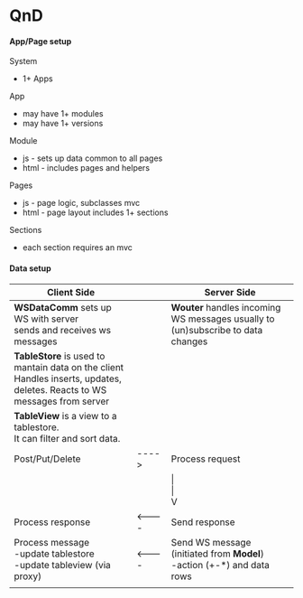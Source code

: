 # QnD

#### App/Page setup
System
  - 1+ Apps
  
App
  - may have 1+ modules
  - may have 1+ versions
  
Module 
- js - sets up data common to all pages
- html - includes pages and helpers

Pages 
- js - page logic, subclasses mvc
- html - page layout includes 1+ sections 

Sections
- each section requires an mvc

#### Data setup
<table>
<thead>
<tr>
<th>Client Side</th>
<th></th>
<th>Server Side</th>
</tr>
</thead>
<tbody>

<tr>
<td>
<b>WSDataComm</b> sets up WS with server<br>
sends and receives ws messages
</td>
<td></td>
<td>
<b>Wouter</b> handles incoming WS messages
usually to (un)subscribe to data changes
</td>
</tr>

<tr>
<td>
<b>TableStore</b> is used to mantain data 
on the client<br>
Handles inserts, updates, deletes.
Reacts to WS messages from server
</td>
<td></td>
<td>
</td>
</tr>

<tr>
<td>
<b>TableView</b> is a view to a tablestore.<br>
It can filter and sort data.
</td>
<td>
<td></td>
</td>
</tr>

<tr>
<td>
Post/Put/Delete      
</td>
<td>
---->
</td>
<td>
Process request
</td>
</tr>

<tr>
<td>
</td>
<td></td>
<td>
|<br>
|<br>
V
</td>
</tr>

<tr>
<td>
Process response     
</td>
<td>
<----
</td>
<td>
Send response
</td>
</tr>

<tr>
<td>
Process message<br>
-update tablestore<br>
-update tableview (via proxy)
</td>
<td>
<----
</td>
<td>
Send WS message (initiated from <b>Model</b>)<br>
-action (+-*) and data rows
</td>
</tr>

<tr>
<td>
</td>
<td></td>
<td>
</td>
</tr>

</tbody>
</table>